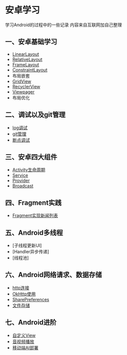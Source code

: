 # 安卓学习
学习Android的过程中的一些记录
内容来自互联网加自己整理
## 一、安卓基础学习


* [LinearLayout](https://github.com/wisdom-pan/android-learning/tree/LinearLayout)
* [RelativeLayout](https://github.com/wisdom-pan/android-learning/tree/RelativeLayout)
* [FrameLayout](https://github.com/wisdom-pan/android-learning/tree/FrameLayout)
* [ConstraintLayout](https://github.com/wisdom-pan/android-learning/tree/ConstrainLayout)
* 布局嵌套
* [GridView](https://github.com/wisdom-pan/android-learning/tree/GridView)
* [RecyclerView](https://github.com/wisdom-pan/android-learning/tree/RecyclerView)
* [Viewpager](https://github.com/wisdom-pan/android-learning/tree/Viewpager)
* 布局优化


## 二、调试以及git管理
* [log调试]()
* [git管理]()
* [断点调试]()


## 三、安卓四大组件

* [Activity生命周期]()
* [Service]()
* [Provider]()
* [Broadcast]()

## 四、Fragment实践
* [Fragment实现新闻列表]()

## 五、Android多线程
* [子线程更新UI]
* [Handler异步传递]
* [线程池]

## 六、Android网络请求、数据存储
* [http连接]()
* [OkHttp使用]()
* [SharePreferences]()
* [文件存储]()

## 七、Android进阶
* [自定义View]()
* [音视频播放]()
* [移动端AI部署]()

